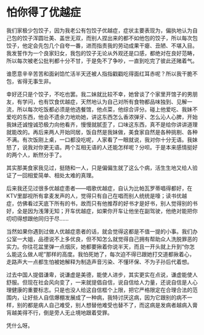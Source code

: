 # 怕你得了优越症

我们家极少包饺子，因为我老公有包饺子优越症，症状主要表现为，偏执地认为自己包的饺子浑圆壮美、盖世无双，而别人捏出来的都不如他包的饺子，所以每次包饺子，他定会先包几个自夸一番，进而指责我的劳动成果干瘪、丑陋、不堪入目。我发誓作为一个良家妇女，我包的饺子无论从外观还是口感，都绝对在良好范畴，所以每次被老公批判都十分不甘，于是免不了争吵，一直到吃完了彼此还赌着气。 

谁愿意辛辛苦苦和面剁馅忙活半天还被人指指戳戳吃得面红耳赤呢？所以我干脆不包，省得无事生非。 

幸好还只是个饺子，不吃也罢。我二妹就比较不幸，她曾谈了个家里开馆子的男朋友，有学问，也有饮食优越症，天然地认为自己对所有食物都品味独到、见解一流，所以每次吃饭都必须是他选餐馆，他点菜，他综合评分。碰上他爱吃、我妹不爱吃的东西，他会不遗余力地劝她，讲这东西怎么香浓弹牙、怎么沁人心脾，开始我妹还诚惶诚恐极力向他看齐，慢慢就腻歪了，口味这东西，真不是给你讲讲道理就能改的。再后来两人开始同居，饭自然是我妹做，美食家自然是各种挑剔、各种不满。有次饭刚上桌，一口都没吃呢，人家看了一眼就说，我对你十分无语。我妹怒了，说我对你更无语。两个互相无语的人还能怎样呢？分呗。于是本来感情挺好的两个人，断然分手了。 

其实那美食家我见过，挺随和一人，只是偏偏生就了这么个病，活生生地又给人验证了一回相爱简单、相处太难的真理。 

后来我还见过很多优越症患者——唱歌优越症，自认为比帕瓦罗蒂唱得都好，在KTV里鄙视所有拿麦发声的人，觉得只有自己在唱而别人统统是嚎；读书优越症，仿佛看过天底下所有的书，故而只有他推荐的好书才是好书，别人觉得别的书好，全是因为浅薄无知；开车优越症，如果你开车让他坐在副驾驶，他绝对能把你叨叨得想跟他同归于尽…… 

当然如果你遇到过做人优越症患者的话，就会觉得这都是不值一提的小事。我们办公室一大姐，品德说不上多优良，但不知怎么就觉得自己拥有帮助众人洗脱罪恶的实力。你往花盆里弹一点烟灰，她都要揪着你说半天，而且一开头就上升到“你怎么能这么做人呢”那样的高度。我怕死她了，每次迫不得已跟她打交道都揪着心，走路声大一点都生怕被她解释为制造声音污染、不懂环保、不为子孙后代着想。 

过去中国人提倡谦卑，说谦虚是美德，能使人进步，其实更实在点说，谦虚能使人舒服。但现在社会风向变了，一来就提倡自信，说自信给人力量，还说自信是人心理健康的重要标志。只是也没人给这自信框个上限，把它严格限定在合理合法的范围内，让好些人自信爆棚发展成了一种病，我特讨厌这病，因为它跟别的病不一样，别的都是病人自己难受，别人想替他难受也替不了，而这病是发病者越病入膏肓越美得不行，倒是旁人无止境地跟着受罪。 

凭什么呀。
